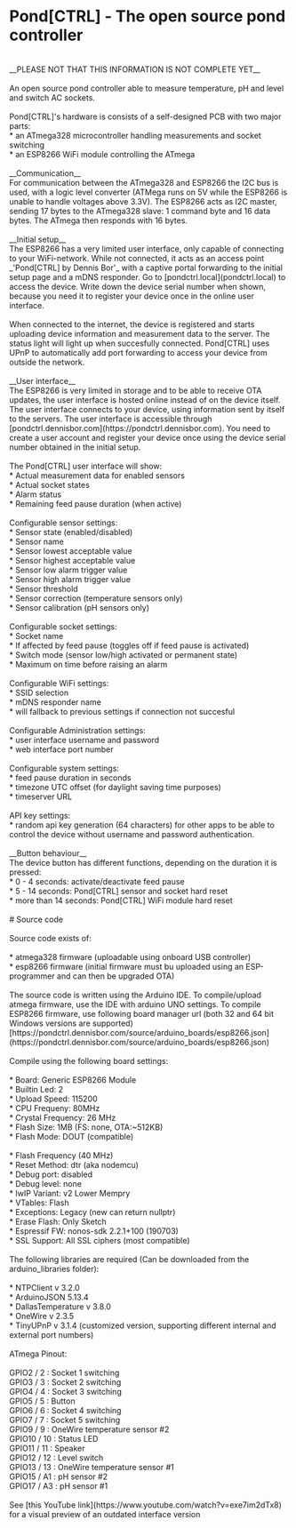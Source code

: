 # Pond[CTRL] - The open source pond controller <br>
<br>
__PLEASE NOT THAT THIS INFORMATION IS NOT COMPLETE YET__ <br>
<br>
An open source pond controller able to measure temperature, pH and level and switch AC sockets.<br>
<br>
Pond[CTRL]'s hardware is consists of a self-designed PCB with two major parts:<br>
* an ATmega328 microcontroller handling measurements and socket switching<br>
* an ESP8266 WiFi module controlling the ATmega  <br>
<br>
__Communication__ 
<br>
For communication between the ATmega328 and ESP8266 the I2C bus is used, with a logic level converter (ATMega runs on 5V while the ESP8266 is unable to handle voltages above 3.3V). The ESP8266 acts as I2C master, sending 17 bytes to the ATmega328 slave: 1 command byte and 16 data bytes. The ATmega then responds with 16 bytes.<br>
<br>
__Initial setup__ <br>
The ESP8266 has a very limited user interface, only capable of connecting to your WiFi-network. While not connected, it acts as an access point _'Pond[CTRL] by Dennis Bor'_ with a captive portal forwarding to the initial setup page and a mDNS responder. Go to [pondctrl.local](pondctrl.local) to access the device. Write down the device serial number when shown, because you need it to register your device once in the online user interface.<br>
<br>
When connected to the internet, the device is registered and starts uploading device information and measurement data to the server. The status light will light up when succesfully connected. Pond[CTRL] uses UPnP to automatically add port forwarding to access your device from outside the network. <br>
<br>
__User interface__ <br>
The ESP8266 is very limited in storage and to be able to receive OTA updates, the user interface is hosted online instead of on the device itself. The user interface connects to your device, using information sent by itself to the servers. The user interface is accessible through [pondctrl.dennisbor.com](https://pondctrl.dennisbor.com). You need to create a user account and register your device once using the device serial number obtained in the initial setup. <br>
<br>
The Pond[CTRL] user interface will show:<br>
* Actual measurement data for enabled sensors<br>
* Actual socket states<br>
* Alarm status<br>
* Remaining feed pause duration (when active)<br>
<br> 
Configurable sensor settings:<br>
* Sensor state (enabled/disabled)<br>
* Sensor name<br>
* Sensor lowest acceptable value<br>
* Sensor highest acceptable value<br>
* Sensor low alarm trigger value<br>
* Sensor high alarm trigger value<br>
* Sensor threshold<br>
* Sensor correction (temperature sensors only)<br>
* Sensor calibration (pH sensors only)<br>
<br>
Configurable socket settings:<br>
* Socket name<br>
* If affected by feed pause (toggles off if feed pause is activated)<br>
* Switch mode (sensor low/high activated or permanent state)<br>
* Maximum on time before raising an alarm<br>
<br>
Configurable WiFi settings:<br>
* SSID selection<br>
* mDNS responder name<br>
* will fallback to previous settings if connection not succesful<br>
<br>
Configurable Administration settings:<br>
* user interface username and password<br>
* web interface port number<br>
<br>
Configurable system settings:<br>
* feed pause duration in seconds<br>
* timezone UTC offset (for daylight saving time purposes)<br>
* timeserver URL<br>
<br>
API key settings:<br>
* random api key generation (64 characters) for other apps to be able to control the device without username and password authentication.<br>
<br>
__Button behaviour__ <br>
The device button has different functions, depending on the duration it is pressed:<br>
* 0 - 4 seconds: activate/deactivate feed pause<br>
* 5 - 14 seconds: Pond[CTRL] sensor and socket hard reset<br>
* more than 14 seconds: Pond[CTRL] WiFi module hard reset<br>
<br>
# Source code <br>
<br>
Source code exists of:<br>
<br>
* atmega328 firmware (uploadable using onboard USB controller)<br>
* esp8266 firmware (initial firmware must bu uploaded using an ESP-programmer and can then be upgraded OTA)<br>
<br>
The source code is written using the Arduino IDE. To compile/upload atmega firmware, use the IDE with arduino UNO settings. To compile ESP8266 firmware, use following board manager url (both 32 and 64 bit Windows versions are supported) [https://pondctrl.dennisbor.com/source/arduino_boards/esp8266.json](https://pondctrl.dennisbor.com/source/arduino_boards/esp8266.json)<br>
<br>
Compile using the following board settings:<br>
<br>
* Board: Generic ESP8266 Module<br>
* Builtin Led: 2<br>
* Upload Speed: 115200<br>
* CPU Frequeny: 80MHz<br>
* Crystal Frequency: 26 MHz<br>
* Flash Size: 1MB (FS: none, OTA:~512KB)<br>
* Flash Mode: DOUT (compatible)<br><br>
* Flash Frequency (40 MHz)<br>
* Reset Method: dtr (aka nodemcu)<br>
* Debug port: disabled<br>
* Debug level: none<br>
* IwIP Variant: v2 Lower Mempry<br>
* VTables: Flash<br>
* Exceptions: Legacy (new can return nullptr)<br>
* Erase Flash: Only Sketch<br>
* Espressif FW: nonos-sdk 2.2.1+100 (190703)<br>
* SSL Support: All SSL ciphers (most compatible)<br>
<br>
The following libraries are required (Can be downloaded from the arduino_libraries folder):<br>
<br>
* NTPClient v 3.2.0<br>
* ArduinoJSON  5.13.4<br>
* DallasTemperature v 3.8.0<br>
* OneWire v 2.3.5<br>
* TinyUPnP v 3.1.4 (customized version, supporting different internal and external port numbers)<br>
<br>
ATmega Pinout:<br>
<br>
GPIO2  /  2   :    Socket 1 switching<br>
GPIO3  /  3   :    Socket 2 switching<br>
GPIO4  /  4   :    Socket 3 switching<br>
GPIO5  /  5   :    Button<br>
GPIO6  /  6   :    Socket 4 switching<br>
GPIO7  /  7   :    Socket 5 switching<br>
GPIO9  /  9   :    OneWire temperature sensor #2<br>
GPIO10 / 10   :    Status LED<br>
GPIO11 / 11   :    Speaker<br>
GPIO12 / 12   :    Level switch<br>
GPIO13 / 13   :    OneWire temperature sensor #1<br>
GPIO15 / A1   :    pH sensor #2<br>
GPIO17 / A3   :    pH sensor #1<br>
<br>
See [this YouTube link](https://www.youtube.com/watch?v=exe7im2dTx8) for a visual preview of an outdated interface version
